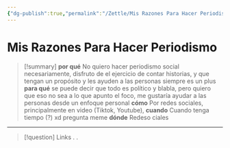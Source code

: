 ```yaml
---
{"dg-publish":true,"permalink":"/Zettle/Mis Razones Para Hacer Periodismo/","title":"Mis Razones Para Hacer Periodismo","created":"Tuesday, 2023-09-05, 7:11:58 am","updated":"2023-09-25T12:37"}
---
```



# Mis Razones Para Hacer Periodismo

> [!summary] 
> **por qué**
> No quiero hacer periodismo social necesariamente, disfruto de el ejercicio de contar historias, y que tengan un propósito y les ayuden a las personas siempre es un plus
 > **para qué**
> se puede decir que todo es político y blabla, pero quiero que eso no sea a lo que apunto el foco, me gustaría ayudar a las personas desde un enfoque personal
> **cómo**
> Por redes sociales, principalmente en video (Tiktok, Youtube), 
> **cuando** 
> Cuando tenga tiempo (?) xd pregunta meme
> **dónde**
> Redeso ciales

- - - 
> [!question] Links
> .
> .
